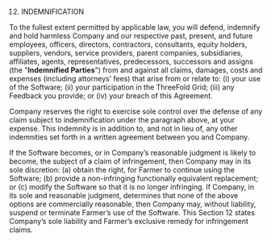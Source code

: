 12. INDEMNIFICATION

To the fullest extent permitted by applicable law, you will defend, indemnify and hold harmless Company and our respective past, present, and future employees, officers, directors, contractors, consultants, equity holders, suppliers, vendors, service providers, parent companies, subsidiaries, affiliates, agents, representatives, predecessors, successors and assigns (the "**Indemnified Parties**") from and against all claims, damages, costs and expenses (including attorneys’ fees) that arise from or relate to: (i) your use of the Software; (ii) your participation in the ThreeFold Grid; (iii) any Feedback you provide; or (iv) your breach of this Agreement.

Company reserves the right to exercise sole control over the defense of any claim subject to indemnification under the paragraph above, at your expense. This indemnity is in addition to, and not in lieu of, any other indemnities set forth in a written agreement between you and Company.

If the Software becomes, or in Company’s reasonable judgment is likely to become, the subject of a claim of infringement, then Company may in its sole discretion: (a) obtain the right, for Farmer to continue using the Software; (b) provide a non-infringing functionally equivalent replacement; or (c) modify the Software so that it is no longer infringing. If Company, in its sole and reasonable judgment, determines that none of the above options are commercially reasonable, then Company may, without liability, suspend or terminate Farmer’s use of the Software. This Section 12 states Company’s sole liability and Farmer’s exclusive remedy for infringement claims.